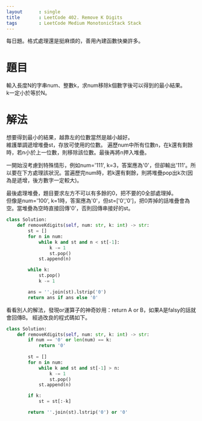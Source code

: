 ```yaml
---
layout      : single
title       : LeetCode 402. Remove K Digits
tags 		: LeetCode Medium MonotonicStack Stack
---
```

每日題。格式處理還是挺麻煩的，善用內建函數快樂許多。

# 題目
輸入長度N的字串num、整數k，求num移除k個數字後可以得到的最小結果。  
k一定小於等於N。

# 解法
想要得到最小的結果，越靠左的位數當然是越小越好。  
維護單調遞增堆疊st，存放可使用的位數。
遍歷num中所有位數n，在k還有剩餘時，若n小於上一位數，則移除該位數。最後再將n押入堆疊。 

一開始沒考慮到特殊情形，例如num='111', k=3，答案應為'0'，但卻輸出'111'。所以要在下方處理該狀況。當遍歷完num時，若k還有剩餘，則將堆疊pop出k次(因為是遞增，後方數字一定較大)。  

最後處理堆疊，題目要求左方不可以有多餘的0，把不要的0全部處理掉。  
但像是num='100', k=1時，答案應為'0'，但st=['0','0']，把0弄掉的話堆疊會為空。當堆疊為空時直接回傳'0'，否則回傳串接好的st。

```python
class Solution:
    def removeKdigits(self, num: str, k: int) -> str:
        st = []
        for n in num:
            while k and st and n < st[-1]:
                k -= 1
                st.pop()
            st.append(n)

        while k:
            st.pop()
            k -= 1

        ans = ''.join(st).lstrip('0')
        return ans if ans else '0'

```

看看別人的解法，發現or運算子的神奇妙用：return A or B，如果A是falsy的話就會回傳B。
經過改良的程式碼如下。

```python
class Solution:
    def removeKdigits(self, num: str, k: int) -> str:
        if num == '0' or len(num) == k:
            return '0'
            
        st = []
        for n in num:
            while k and st and st[-1] > n:
                k -= 1
                st.pop()
            st.append(n)

        if k:
            st = st[:-k]

        return ''.join(st).lstrip('0') or '0'
```